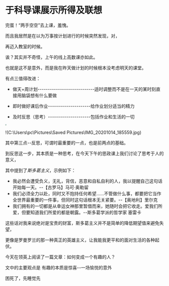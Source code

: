 # 于科导课展示所得及联想

完蛋！“两手空空”去上课，羞愧。

而且我居然是在以为万事按计划进行的时候突然发现，对，

再迈入教室的时候。

诶？其实并不奇怪，上午的线上高数课亦如此。

也就是这不是意外，而是我在昨天做计划的时候根本没考虑明天的课堂。

有点三值得改进：

- 做天+周计划----------------------------适时调整而不是在一天的某时刻直接用脑袋想有什么要做

- 即时做好课后作业---------------------给作业划分适当的精力

- 及时反思（思考）---------------------包括作业和生活的一切

  

<img src="C:\Users\pc\Pictures\Saved Pictures\IMG_20201014_185524.jpg" style="zoom:25%;" />



!(C:\Users\pc\Pictures\Saved Pictures\IMG_20201014_185559.jpg)

其中第三点--反思，可谓时最重要的一点，也是前两点的基础。

到反思这一步，其本质是一种思考，在今天下午的思政课上我们讨论了思考于人的意义，

其中提到了*斯多葛主义*，示例如下：

- 我必然会遭受负义，无礼，背信，恶意和自私自利的人，我以提醒自己这句话开始每一天。--【古罗马】马可·奥勒留
- 我们必须全力以赴，同时又不抱持任何希望......不管做什么事，都要把它当作全世界最重要的一件事，但同时这句话根本无关紧要。--【奥地利】里尔克
- 我们拥有的一切都是从幸运女神那里暂借而来，她随时会把它收走。爱我们所爱，但要知道我们所爱的都是朝露。--斯多葛学派的哲学家  塞雷卡

这些话对我来说绝对是宝贵的财富，斯多葛主义并不是简单的降低期望值来避免失望，

更像是罗曼罗兰的那一种真正的英雄主义，让我能我更平和的面对生活的各种起伏。

今天在领英上阅读了一篇文章：如何变成一个有趣的人？

文中的主要观点是 有趣的本质是惊喜--一场愉悦的意外

困死了，先睡觉先



